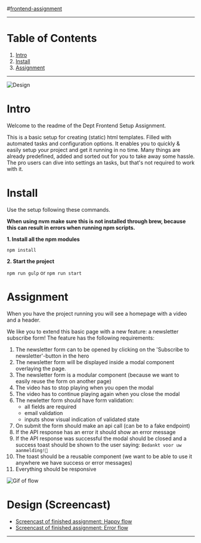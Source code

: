 #[frontend-assignment](https://bitbucket.org/tamtam-nl/dtnl-dept-frontend-setup-assignment/)

------

# Table of Contents
1.  [Intro](#markdown-header-intro)
2.  [Install](#markdown-header-install)
2.  [Assignment](#markdown-header-assignment)
------

![Design](https://bitbucket.org/tamtam-nl/dtnl-dept-frontend-setup-assignment/raw/ff16604566f5e61c555e1ea0d91fa1c35ddf0585/_design/2-form.png)

# Intro #
Welcome to the readme of the Dept Frontend Setup Assignment.

This is a basic setup for creating (static) html templates.
Filled with automated tasks and configuration options.
It enables you to quickly & easily setup your project and get it running in no time.
Many things are already predefined, added and sorted out for you to take away some hassle.
The pro users can dive into settings an tasks, but that's not required to work with it.



# Install #
Use the setup following these commands.

**When using nvm make sure this is not installed through brew, because this can result in errors when running npm scripts.**

__1. Install all the npm modules__

`npm install`

__2. Start the project__

`npm run gulp` or  `npm run start`

# Assignment #
When you have the project running you will see a homepage with a video and a header.

We like you to extend this basic page with a new feature: a newsletter subscribe form!
The feature has the following requirements:

1. The newsletter form can to be opened by clicking on the 'Subscribe to newsletter'-button in the hero
2. The newsletter form will be displayed inside a modal component overlaying the page.
3. The newsletter form is a modular component (because we want to easily reuse the form on another page)
4. The video has to stop playing when you open the modal 
5. The video has to continue playing again when you close the modal
6. The newletter form should have form validation:
    - all fields are required
    - email validation
    - inputs show visual indication of validated state
7. On submit the form should make an api call (can be to a fake endpoint)
8. If the API response has an error it should show an error message 
9. If the API response was successful the modal should be closed and a success toast should be shown to the user saying: `Bedankt voor uw aanmelding!🎉`
10. The toast should be a reusable component (we want to be able to use it anywhere we have success or error messages)
11. Everything should be responsive

![Gif of flow](https://media.giphy.com/media/ehPAyJ9h7OeXxbO0q6/giphy.gif)


# Design (Screencast) #

- [Screencast of finished assignment: Happy flow](https://bitbucket.org/tamtam-nl/dtnl-dept-frontend-setup-assignment/raw/ff16604566f5e61c555e1ea0d91fa1c35ddf0585/_design/newsletter-form-success-final.mov)
- [Screencast of finished assignment: Error flow](https://bitbucket.org/tamtam-nl/dtnl-dept-frontend-setup-assignment/raw/ff16604566f5e61c555e1ea0d91fa1c35ddf0585/_design/newsletter-form-error-final.mov)
------
